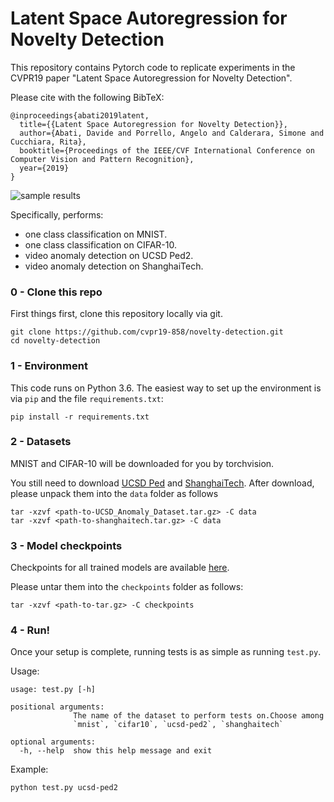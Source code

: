 # Latent Space Autoregression for Novelty Detection

This repository contains Pytorch code to replicate experiments in the CVPR19 paper "Latent Space Autoregression for Novelty Detection".

Please cite with the following BibTeX:
```
@inproceedings{abati2019latent,
  title={{Latent Space Autoregression for Novelty Detection}},
  author={Abati, Davide and Porrello, Angelo and Calderara, Simone and Cucchiara, Rita},
  booktitle={Proceedings of the IEEE/CVF International Conference on Computer Vision and Pattern Recognition},
  year={2019}
}
```

![sample results](images/model.png)

Specifically, performs:
* one class classification on MNIST.
* one class classification on CIFAR-10.
* video anomaly detection on UCSD Ped2.
* video anomaly detection on ShanghaiTech.

### 0 - Clone this repo
First things first, clone this repository locally via git.
```
git clone https://github.com/cvpr19-858/novelty-detection.git
cd novelty-detection
```

### 1 - Environment
This code runs on Python 3.6.
The easiest way to set up the environment is via `pip` and the file `requirements.txt`:
```
pip install -r requirements.txt
```

### 2 - Datasets
MNIST and CIFAR-10 will be downloaded for you by torchvision. 

You still need to download [UCSD Ped](http://www.svcl.ucsd.edu/projects/anomaly/UCSD_Anomaly_Dataset.tar.gz) and 
[ShanghaiTech](https://onedrive.live.com/?authkey=%21AMqh2fTSemfrokE&cid=3705E349C336415F&id=3705E349C336415F%2172436&parId=3705E349C336415F%215109&o=OneUp). After download, please unpack them into the `data` folder as follows

```
tar -xzvf <path-to-UCSD_Anomaly_Dataset.tar.gz> -C data
tar -xzvf <path-to-shanghaitech.tar.gz> -C data
```

### 3 - Model checkpoints
Checkpoints for all trained models are available [here](https://ailb-web.ing.unimore.it/publicfiles/drive/lsa-novelty-detection/checkpoints.tar.gz).

Please untar them into the `checkpoints` folder as follows:
```
tar -xzvf <path-to-tar.gz> -C checkpoints
```

### 4 - Run!
Once your setup is complete, running tests is as simple as running `test.py`.

Usage:

```
usage: test.py [-h]

positional arguments:
              The name of the dataset to perform tests on.Choose among
              `mnist`, `cifar10`, `ucsd-ped2`, `shanghaitech`

optional arguments:
  -h, --help  show this help message and exit
```

Example:
```
python test.py ucsd-ped2
```

